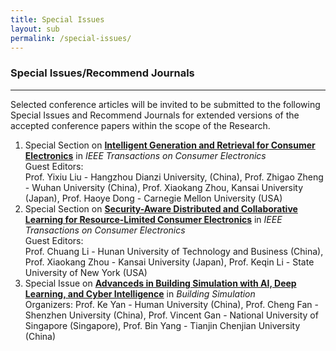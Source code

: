 ```yaml
---
title: Special Issues
layout: sub
permalink: /special-issues/
---
```


<h3>Special Issues/Recommend Journals</h3>
<hr/>

<p>
Selected conference articles will be invited to be submitted to the following Special Issues and Recommend Journals for extended versions of the accepted conference papers within the scope of the Research.
</p>
<ol>


<li>Special Section on <a href="https://ctsoc.ieee.org/images/TCE_FILES/Approved_CFP/April_2025/TCE_SS_CFP-Intelligent_Generation_and_Retrieval_for_Consumer_Electronics_-_online.pdf" target=_new><b>Intelligent Generation and Retrieval for Consumer Electronics</b></a> in <i>IEEE Transactions on Consumer Electronics</i>
<br/>
Guest Editors:
<br/>
Prof. Yixiu Liu - Hangzhou Dianzi University, (China), Prof. Zhigao Zheng - Wuhan University (China), Prof. Xiaokang Zhou, Kansai University (Japan), Prof. Haoye Dong - Carnegie Mellon University (USA)
</li>

<li>Special Section on <a href="https://ctsoc.ieee.org/images/TCE_FILES/Approved_CFP/April_2025/TCE_SS_CFP_Security-Aware_Distributed_and_Collaborative_Learning_for_Resource-Limited_Consumer_Electronics_-_online.pdf" target=_new><b>Security-Aware Distributed and Collaborative Learning for Resource-Limited Consumer Electronics</b></a> in <i>IEEE Transactions on Consumer Electronics</i>
<br/>
Guest Editors:
<br/>
Prof. Chuang Li - Hunan University of Technology and Business (China), Prof. Xiaokang Zhou - Kansai University (Japan), Prof. Keqin Li - State University of New York (USA)
</li>

<li>Special Issue on <a href="https://mmbiz.qpic.cn/mmbiz_jpg/GyonpxjaLegk3CQ8jAhyV1VURT22dpiatjNeFkx4oXEiamdrdVojhpiadic908AHYqKZxQMqEickkt3kFqXHYmRib3bw/640?wx_fmt=jpeg&from=appmsg&tp=webp&wxfrom=5&wx_lazy=1
" target=_new><b>Advanceds in Building Simulation with AI, Deep Learning, and Cyber Intelligence</b></a> in <i>Building Simulation</i>
<br/>
Organizers:
Prof. Ke Yan - Human University (China), Prof. Cheng Fan - Shenzhen University (China), Prof. Vincent Gan - National University of Singapore (Singapore), Prof. Bin Yang - Tianjin Chenjian University (China)
<br/>

</li>
</ol>